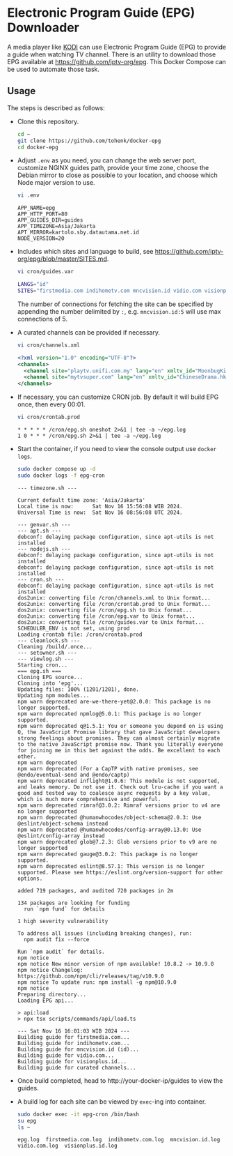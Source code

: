 # Electronic Program Guide (EPG) Downloader

A media player like [KODI](https://kodi.tv) can use Electronic Program Guide
(EPG) to provide a guide when watching TV channel. There is an utility to
download those EPG available at https://github.com/iptv-org/epg. This Docker
Compose can be used to automate those task.

## Usage

The steps is described as follows:

* Clone this repository.

  ```sh
  cd ~
  git clone https://github.com/tohenk/docker-epg
  cd docker-epg
  ```

* Adjust `.env` as you need, you can change the web server port, customize NGINX guides path,
  provide your time zone,  choose the Debian mirror to close as possible to your location,
  and choose which Node major version to use.

  ```sh
  vi .env
  ```

  ```
  APP_NAME=epg
  APP_HTTP_PORT=80
  APP_GUIDES_DIR=guides
  APP_TIMEZONE=Asia/Jakarta
  APT_MIRROR=kartolo.sby.datautama.net.id
  NODE_VERSION=20
  ```

* Includes which sites and language to build, see https://github.com/iptv-org/epg/blob/master/SITES.md.

  ```sh
  vi cron/guides.var
  ```

  ```sh
  LANGS="id"
  SITES="firstmedia.com indihometv.com mncvision.id vidio.com visionplus.id"
  ```

  The number of connections for fetching the site can be specified by appending the number delimited by `:`,
  e.g. `mncvision.id:5` will use max connections of 5.

* A curated channels can be provided if necessary.

  ```sh
  vi cron/channels.xml
  ```

  ```xml
  <?xml version="1.0" encoding="UTF-8"?>
  <channels>
    <channel site="playtv.unifi.com.my" lang="en" xmltv_id="MoonbugKids.uk" site_id="59924306">Moonbug</channel>
    <channel site="mytvsuper.com" lang="en" xmltv_id="ChineseDrama.hk" site_id="CDR3">Chinese Drama</channel>
  </channels>
  ```

* If necessary, you can customize CRON job. By default it will build EPG once, then every 00:01.

  ```sh
  vi cron/crontab.prod
  ```

  ```
  * * * * * /cron/epg.sh oneshot 2>&1 | tee -a ~/epg.log
  1 0 * * * /cron/epg.sh 2>&1 | tee -a ~/epg.log
  ```

* Start the container, if you need to view the console output use `docker logs`.

  ```sh
  sudo docker compose up -d
  sudo docker logs -f epg-cron
  ```

  ```
  --- timezone.sh ---

  Current default time zone: 'Asia/Jakarta'
  Local time is now:      Sat Nov 16 15:56:08 WIB 2024.
  Universal Time is now:  Sat Nov 16 08:56:08 UTC 2024.

  --- genvar.sh ---
  --- apt.sh ---
  debconf: delaying package configuration, since apt-utils is not installed
  --- nodejs.sh ---
  debconf: delaying package configuration, since apt-utils is not installed
  debconf: delaying package configuration, since apt-utils is not installed
  --- cron.sh ---
  debconf: delaying package configuration, since apt-utils is not installed
  dos2unix: converting file /cron/channels.xml to Unix format...
  dos2unix: converting file /cron/crontab.prod to Unix format...
  dos2unix: converting file /cron/epg.sh to Unix format...
  dos2unix: converting file /cron/epg.var to Unix format...
  dos2unix: converting file /cron/guides.var to Unix format...
  SCHEDULER_ENV is not set, using prod
  Loading crontab file: /cron/crontab.prod
  --- cleanlock.sh ---
  Cleaning /build/.once...
  --- setowner.sh ---
  --- viewlog.sh ---
  Starting cron...
  === epg.sh ===
  Cloning EPG source...
  Cloning into 'epg'...
  Updating files: 100% (1201/1201), done.
  Updating npm modules...
  npm warn deprecated are-we-there-yet@2.0.0: This package is no longer supported.
  npm warn deprecated npmlog@5.0.1: This package is no longer supported.
  npm warn deprecated q@1.5.1: You or someone you depend on is using Q, the JavaScript Promise library that gave JavaScript developers strong feelings about promises. They can almost certainly migrate to the native JavaScript promise now. Thank you literally everyone for joining me in this bet against the odds. Be excellent to each other.
  npm warn deprecated
  npm warn deprecated (For a CapTP with native promises, see @endo/eventual-send and @endo/captp)
  npm warn deprecated inflight@1.0.6: This module is not supported, and leaks memory. Do not use it. Check out lru-cache if you want a good and tested way to coalesce async requests by a key value, which is much more comprehensive and powerful.
  npm warn deprecated rimraf@3.0.2: Rimraf versions prior to v4 are no longer supported
  npm warn deprecated @humanwhocodes/object-schema@2.0.3: Use @eslint/object-schema instead
  npm warn deprecated @humanwhocodes/config-array@0.13.0: Use @eslint/config-array instead
  npm warn deprecated glob@7.2.3: Glob versions prior to v9 are no longer supported
  npm warn deprecated gauge@3.0.2: This package is no longer supported.
  npm warn deprecated eslint@8.57.1: This version is no longer supported. Please see https://eslint.org/version-support for other options.

  added 719 packages, and audited 720 packages in 2m

  134 packages are looking for funding
    run `npm fund` for details

  1 high severity vulnerability

  To address all issues (including breaking changes), run:
    npm audit fix --force

  Run `npm audit` for details.
  npm notice
  npm notice New minor version of npm available! 10.8.2 -> 10.9.0
  npm notice Changelog: https://github.com/npm/cli/releases/tag/v10.9.0
  npm notice To update run: npm install -g npm@10.9.0
  npm notice
  Preparing directory...
  Loading EPG api...

  > api:load
  > npx tsx scripts/commands/api/load.ts

  --- Sat Nov 16 16:01:03 WIB 2024 ---
  Building guide for firstmedia.com...
  Building guide for indihometv.com...
  Building guide for mncvision.id (id)...
  Building guide for vidio.com...
  Building guide for visionplus.id...
  Building guide for curated channels...
  ```

* Once build completed, head to http://your-docker-ip/guides to view the guides.

* A build log for each site can be viewed by `exec`-ing into container.

  ```sh
  sudo docker exec -it epg-cron /bin/bash
  su epg
  ls ~
  ```

  ```
  epg.log  firstmedia.com.log  indihometv.com.log  mncvision.id.log  vidio.com.log  visionplus.id.log
  ```
